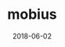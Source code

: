 ---
layout: post
showcase: true
size: 6
group: app
marker: teaching tool
title:  mobius
summary: a visual tool for users to create code using flow diagrams. with customizable components, mobius could visualize text, 2d and 3d outputs
projecturl: https://design-automation.github.io/mobius-geospatial
date:   2018-06-02
categories: post
type: project
image: ./images/gallery-mobius.PNG
tags: 
- angular
- three.js
---